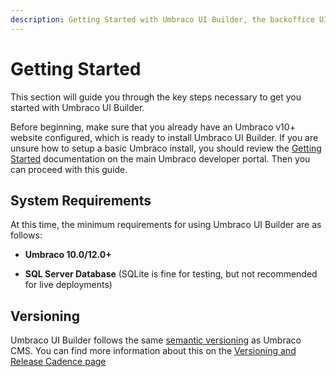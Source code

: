 ```yaml
---
description: Getting Started with Umbraco UI Builder, the backoffice UI builder for Umbraco.
---
```


# Getting Started

This section will guide you through the key steps necessary to get you started with Umbraco UI Builder.

Before beginning, make sure that you already have an Umbraco v10+ website configured, which is ready to install Umbraco UI Builder. If you are unsure how to setup a basic Umbraco install, you should review the [Getting Started](https://docs.umbraco.com/welcome/getting-started/managing-an-umbraco-project) documentation on the main Umbraco developer portal. Then you can proceed with this guide.

## System Requirements

At this time, the minimum requirements for using Umbraco UI Builder are as follows:

* **Umbraco 10.0/12.0+**

* **SQL Server Database** (SQLite is fine for testing, but not recommended for live deployments)

## Versioning

Umbraco UI Builder follows the same [semantic versioning](https://semver.org/) as Umbraco CMS. You can find more information about this on the [Versioning and Release Cadence page](https://umbraco.com/products/knowledge-center/versioning-and-release-cadence/)
